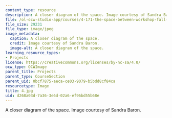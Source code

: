```yaml
---
content_type: resource
description: A closer diagram of the space. Image courtesy of Sandra Baron.
file: /ol-ocw-studio-app/courses/4-171-the-space-between-workshop-fall-2004/d268a03d7a363e6d02a6ef96bd55b68e_4.jpg
file_size: 29231
file_type: image/jpeg
image_metadata:
  caption: A closer diagram of the space.
  credit: Image courtesy of Sandra Baron.
  image-alt: A closer diagram of the space.
learning_resource_types:
- Projects
license: https://creativecommons.org/licenses/by-nc-sa/4.0/
ocw_type: OCWImage
parent_title: Projects
parent_type: CourseSection
parent_uid: 0bcf7875-aeca-ce03-9079-b5bdd8cf84ca
resourcetype: Image
title: 4.jpg
uid: d268a03d-7a36-3e6d-02a6-ef96bd55b68e
---
```

A closer diagram of the space. Image courtesy of Sandra Baron.